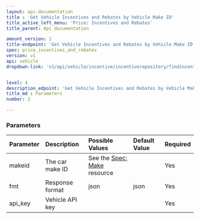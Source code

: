 ```yaml
---
layout: api-documentation
title : 'Get Vehicle Incentives and Rebates by Vehicle Make ID'
title_active_left_menu: 'Price: Incentives and Rebates'
title_parent: Api documentation

amount_version: 1
title-endpoint: 'Get Vehicle Incentives and Rebates by Vehicle Make ID'
spec: price_incentives_and_rebates
version: v1
api: vehicle
dropdown-link: 'v1/api/vehicle/incentive/incentiverepository/findincentivesbymakeid'


level: 4
description_edpoint: 'Get Vehicle Incentives and Rebates by Vehicle Make ID'
title_md : Parameters
number: 2

---
```


### Parameters

| Parameter  | Description                           | Possible Values   | Default Value | Required |
|:-----------|:--------------------------------------|:----------------- |:------------- |:-------- |
| makeid     | The car make ID | See the [Spec: Make](/api-documentation/vehicle/spec_make/v2/) resource | | Yes |
| fmt        | Response format                       | json              | json          | Yes      |
| api_key    | Vehicle API key                       |                   |               | Yes      |